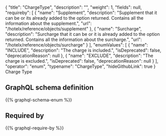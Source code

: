 {
  "title": "ChargeType",
  "description": "",
  "weight": 1,
  "fields": null,
  "requireby": [
    {
      "name": "Supplement",
      "description": "Supplement that it can be or its already added to the option returned. Contains all the information about the supplement.",
      "url": "/hotelx/reference/objects/supplement"
    },
    {
      "name": "Surcharge",
      "description": "Surcharge that it can be or it is already added to the option returned. Contains all the information about the surcharge.",
      "url": "/hotelx/reference/objects/surcharge"
    }
  ],
  "enumValues": [
    {
      "name": "INCLUDE",
      "description": "The charge is included.",
      "isDeprecated": false,
      "deprecationReason": null
    },
    {
      "name": "EXCLUDE",
      "description": "The charge is excluded.",
      "isDeprecated": false,
      "deprecationReason": null
    }
  ],
  "operator": "enum",
  "typename": "ChargeType",
  "hideGithubLink": true
}
Charge Type
## GraphQL schema definition

{{% graphql-schema-enum %}}

## Required by

{{% graphql-require-by %}}
